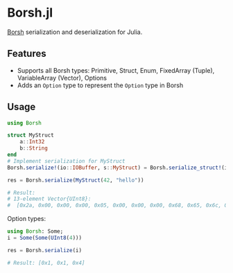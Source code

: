 # Borsh.jl

[Borsh](https://borsh.io/) serialization and deserialization for Julia.

## Features

- Supports all Borsh types: Primitive, Struct, Enum, FixedArray (Tuple), VariableArray (Vector), Options
- Adds an `Option` type to represent the `Option` type in Borsh

## Usage

```julia
using Borsh

struct MyStruct
    a::Int32
    b::String
end
# Implement serialization for MyStruct
Borsh.serialize!(io::IOBuffer, s::MyStruct) = Borsh.serialize_struct!(io, s)

res = Borsh.serialize(MyStruct(42, "hello"))

# Result: 
# 13-element Vector{UInt8}:
#  [0x2a, 0x00, 0x00, 0x00, 0x05, 0x00, 0x00, 0x00, 0x68, 0x65, 0x6c, 0x6c, 0x6f]
```

Option types:
```julia
using Borsh: Some;
i = Some(Some(UInt8(4)))

res = Borsh.serialize(i)

# Result: [0x1, 0x1, 0x4]
```
